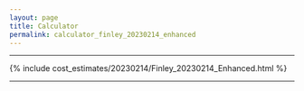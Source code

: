 ```yaml
---
layout: page
title: Calculator
permalink: calculator_finley_20230214_enhanced
---
```


___

{% include cost_estimates/20230214/Finley_20230214_Enhanced.html %}

___


